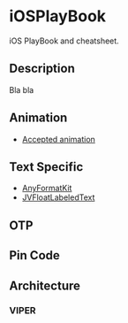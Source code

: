 # iOSPlayBook
iOS PlayBook and cheatsheet.

## Description

Bla bla

## Animation

* [Accepted animation](https://github.com/cocoatoucher/AIFlatSwitch)

## Text Specific 

* [AnyFormatKit](https://github.com/luximetr/AnyFormatKit)
* [JVFloatLabeledText](https://github.com/jverdi/JVFloatLabeledTextField)

## OTP

## Pin Code

## Architecture
### VIPER

